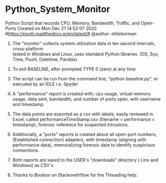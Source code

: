 # Python_System_Monitor
Python Script that records CPU, Memory, Bandwidth, Traffic, and Open-Ports
Created on Mon Dec 21 14:52:07 2020
#https://psutil.readthedocs.io/en/latest/#
@author: elilieberman

1. The "monitor" collects system utilization data in ten second intervals, cross-platform  
   tested in Windows and Linux, uses standard Python libraries. (OS, Sys, Time, Psutil, Datetime, Pandas).

2. To exit BASELINE, after prompted TYPE 0 (zero) at any time

3. The script can be run from the command line, "python baseline.py", 
   or executed by an IDLE i.e. Spyder

4. A "performance" report is created with; cpu usage, virtual memory usage, data sent, bandwidth, 
   and number of ports open, with username and timestamp.

5. The data points are exported as a csv with labels, easily reviewed in Excel, 
   called performanceTimeStamp.csv (filename = performance + timestamp), 
   forensic reference for suspected intrusions.

6. Additionally, a "ports" reports is created about all open-port numbers,
   (Established connection) adapters, with timestamp (aligning with performance data), 
   memoralizing forensic data to identify suspicious connections.

7. Both reports are saved to the USER's "downloads" directory ( Linx and Windows) as CSV's.

8. Thanks to Booboo on Stackovefrflow for the Threading help.

